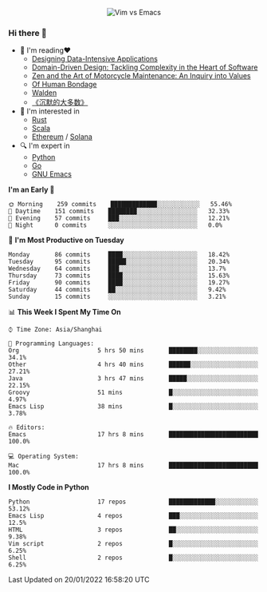 <p align="center">
    <img src="https://gist.githubusercontent.com/coldnight/e696baffb094e71c96cb302118878eae/raw/40ea5053a6f66cc65f90f437e4173497da225958/banner.gif" alt="Vim vs Emacs" />
</p>

### Hi there 👋

- 📖 I'm reading❤️
    + [Designing Data-Intensive Applications](https://www.oreilly.com/library/view/designing-data-intensive-applications/9781491903063/)
    + [Domain-Driven Design: Tackling Complexity in the Heart of Software](https://www.dddcommunity.org/book/evans_2003/)
    + [Zen and the Art of Motorcycle Maintenance: An Inquiry into Values](https://en.wikipedia.org/wiki/Zen_and_the_Art_of_Motorcycle_Maintenance)
    + [Of Human Bondage](https://en.wikipedia.org/wiki/Of_Human_Bondage)
    + [Walden](https://en.wikipedia.org/wiki/Walden)
    + [《沉默的大多数》](https://en.wikipedia.org/wiki/Silent_majority)
- 🌱 I'm interested in
    + [Rust](https://www.rust-lang.org/)
    + [Scala](https://www.scala-lang.org/)
    + [Ethereum](https://ethereum.org/en/) / [Solana](https://solana.com/)
- 🔍 I'm expert in
    + [Python](https://www.python.org/)
    + [Go](https://go.dev/)
    + [GNU Emacs](https://www.gnu.org/software/emacs/)

<!--START_SECTION:waka-->
**I'm an Early 🐤** 

```text
🌞 Morning    259 commits    █████████████░░░░░░░░░░░░   55.46% 
🌆 Daytime    151 commits    ████████░░░░░░░░░░░░░░░░░   32.33% 
🌃 Evening    57 commits     ███░░░░░░░░░░░░░░░░░░░░░░   12.21% 
🌙 Night      0 commits      ░░░░░░░░░░░░░░░░░░░░░░░░░   0.0%

```
📅 **I'm Most Productive on Tuesday** 

```text
Monday       86 commits     ████░░░░░░░░░░░░░░░░░░░░░   18.42% 
Tuesday      95 commits     █████░░░░░░░░░░░░░░░░░░░░   20.34% 
Wednesday    64 commits     ███░░░░░░░░░░░░░░░░░░░░░░   13.7% 
Thursday     73 commits     ████░░░░░░░░░░░░░░░░░░░░░   15.63% 
Friday       90 commits     ████░░░░░░░░░░░░░░░░░░░░░   19.27% 
Saturday     44 commits     ██░░░░░░░░░░░░░░░░░░░░░░░   9.42% 
Sunday       15 commits     ░░░░░░░░░░░░░░░░░░░░░░░░░   3.21%

```


📊 **This Week I Spent My Time On** 

```text
⌚︎ Time Zone: Asia/Shanghai

💬 Programming Languages: 
Org                      5 hrs 50 mins       ████████░░░░░░░░░░░░░░░░░   34.1% 
Other                    4 hrs 40 mins       ██████░░░░░░░░░░░░░░░░░░░   27.21% 
Java                     3 hrs 47 mins       █████░░░░░░░░░░░░░░░░░░░░   22.15% 
Groovy                   51 mins             █░░░░░░░░░░░░░░░░░░░░░░░░   4.97% 
Emacs Lisp               38 mins             █░░░░░░░░░░░░░░░░░░░░░░░░   3.78%

🔥 Editors: 
Emacs                    17 hrs 8 mins       █████████████████████████   100.0%

💻 Operating System: 
Mac                      17 hrs 8 mins       █████████████████████████   100.0%

```

**I Mostly Code in Python** 

```text
Python                   17 repos            █████████████░░░░░░░░░░░░   53.12% 
Emacs Lisp               4 repos             ███░░░░░░░░░░░░░░░░░░░░░░   12.5% 
HTML                     3 repos             ██░░░░░░░░░░░░░░░░░░░░░░░   9.38% 
Vim script               2 repos             █░░░░░░░░░░░░░░░░░░░░░░░░   6.25% 
Shell                    2 repos             █░░░░░░░░░░░░░░░░░░░░░░░░   6.25%

```



 Last Updated on 20/01/2022 16:58:20 UTC
<!--END_SECTION:waka-->

